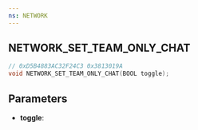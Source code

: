 ```yaml
---
ns: NETWORK
---
```

## NETWORK_SET_TEAM_ONLY_CHAT

```c
// 0xD5B4883AC32F24C3 0x3813019A
void NETWORK_SET_TEAM_ONLY_CHAT(BOOL toggle);
```


## Parameters
* **toggle**: 

